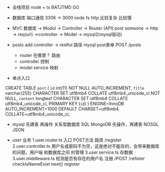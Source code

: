 - 全栈项目  node + ts
    BATJTMD  GO 

- 数据库
    端口通信 3306  -> 3000
    node fs http  比较复杂 比较慢

- MVC 
    数据库 -> Modul -> Controller -> Router (API)
    post 
    someone -> http -> req(url) ->controller -> Model -> mysql2(mysql驱动) 

- posts add 
    controller -> restful 路径
    mysql post表单 POST  /posts
    - router 在哪里？  路由
    - controller  控制
    - model service  映射
    

- 单点入口 

CREATE TABLE `post` (
  `id` int(11) NOT NULL AUTO_INCREMENT,
  `title` varchar(255) CHARACTER SET utf8mb4 COLLATE utf8mb4_unicode_ci NOT NULL,
  `content` longtext CHARACTER SET utf8mb4 COLLATE utf8mb4_unicode_ci,
  PRIMARY KEY (`id`)
) ENGINE=InnoDB AUTO_INCREMENT=1000 DEFAULT CHARSET=utf8mb4 COLLATE=utf8mb4_unicode_ci;


- mysql 先建表 再操作 关系型数据库  SQL
    MongoDB 先操作，再建表  NOSQL  JSON



- user 业务
    1.user.router.ts 入口 POST方法 路径 /register
    2.user.controller.ts 用户名或密码不为空，这是绝对不能存的，会带来数据库的问题，用户端 和数据库之间 的管理
    3.user.service.ts 存数据
    3.user.middleware.ts  检测是否有存在的用户名 注册  /POST /refister  checkIsNameExist  next() register